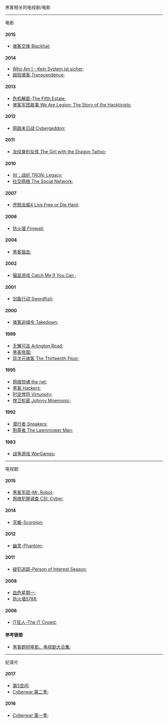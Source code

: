 黑客相关的电视剧/电影

________________________________________________________________

电影

#### 2015
+ [骇客交锋 Blackhat](http://movie.douban.com/subject/24530939/);

#### 2014
+ [Who Am I - Kein System ist sicher](http://movie.douban.com/subject/25932086/);
+ [超验骇客 Transcendence](http://movie.douban.com/subject/10810745/);

#### 2013
+ [危机解密-The Fifth Estate](http://movie.douban.com/subject/11580479/);
+ [骇客军团故事 We Are Legion: The Story of the Hacktivists](http://movie.douban.com/subject/24744402/);

#### 2012
+ [网路末日战 Cybergeddon](http://movie.douban.com/subject/19949909/);

#### 2011
+ [龙纹身的女孩 The Girl with the Dragon Tattoo](http://movie.douban.com/subject/4206357/);

#### 2010
+ [创：战纪 TRON: Legacy](http://movie.douban.com/subject/2997134/);
+ [社交网络 The Social Network](http://movie.douban.com/subject/3205624/);

#### 2007
+ [虎胆龙威4 Live Free or Die Hard](http://movie.douban.com/subject/1401535/);

#### 2006
+ [防火墙 Firewall](http://movie.douban.com/subject/1474762/);

#### 2004
+ [黑客狙击](http://movie.douban.com/subject/3098960/);

#### 2002
+ [猫鼠游戏 Catch Me If You Can ](http://movie.douban.com/subject/1305487/);

#### 2001
+ [剑鱼行动 Swordfish](http://movie.douban.com/subject/1304608/);

#### 2000
+ [骇客追缉令 Takedown](http://movie.douban.com/subject/1305675/);

#### 1999
+ [无懈可击 Arlington Road](http://movie.douban.com/subject/1297145/);
+ [黑客帝国](http://movie.douban.com/subject/1291843/);
+ [异次元骇客 The Thirteenth Floor](http://movie.douban.com/subject/1300282/);

#### 1995
+ [网络惊魂 the net](http://movie.douban.com/subject/1812444/);
+ [黑客 Hackers](http://movie.douban.com/subject/1297647/);
+ [时空悍将 Virtuosity](http://movie.douban.com/subject/1293679/);
+ [捍卫机密 Johnny Mnemonic](http://movie.douban.com/subject/1298111/);

#### 1992
+ [潜行者 Sneakers](http://movie.douban.com/subject/1296544/);
+ [割草者 The Lawnmower Man](http://movie.douban.com/subject/1301288/);

#### 1983
+ [战争游戏 WarGames](http://movie.douban.com/subject/1293522/);


________________________________________________________________

电视剧

#### 2015
+ [黑客军团-Mr. Robot](http://movie.douban.com/subject/26290409/);
+ [网络犯罪调查 CSI: Cyber](http://movie.douban.com/subject/25862254/);

#### 2014
+ [天蝎-Scorpion](http://movie.douban.com/subject/25824426/);

#### 2012
+ [幽灵-Phantom](http://movie.douban.com/subject/10740251/);

#### 2011
+ [疑犯追踪-Person of Interest Season](http://movie.douban.com/subject/5980670/);

#### 2008
+ [血色星期一](http://movie.douban.com/subject/3259416/);
+ [防火墙5788](http://movie.douban.com/subject/3272189/);

#### 2006
+ [IT狂人-The IT Crowd](http://movie.douban.com/subject/1758810/);

#### 参考链接
+ [黑客题材电影、电视剧大合集](http://www.freebuf.com/news/55576.html);


________________________________________________________________

纪录片

#### 2017
+ [第5空间](http://tv.sohu.com/20170915/n600161293.shtml);
+ [Cyberwar 第二季](http://www.bilibili.com/video/av6884399/);

#### 2016
+ [Cyberwar 第一季](http://www.bilibili.com/video/av5218921/index_1.html);

